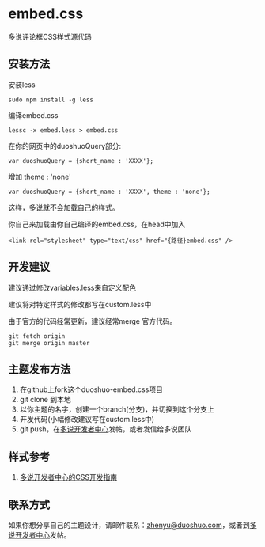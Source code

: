 embed.css
=========

多说评论框CSS样式源代码

## 安装方法
安装less

    sudo npm install -g less


编译embed.css

    lessc -x embed.less > embed.css


在你的网页中的duoshuoQuery部分:

    var duoshuoQuery = {short_name : 'XXXX'};


增加 theme : 'none'

    var duoshuoQuery = {short_name : 'XXXX', theme : 'none'};


这样，多说就不会加载自己的样式。

你自己来加载由你自己编译的embed.css，在head中加入

    <link rel="stylesheet" type="text/css" href="{路径}embed.css" />


## 开发建议
建议通过修改variables.less来自定义配色

建议将对特定样式的修改都写在custom.less中

由于官方的代码经常更新，建议经常merge 官方代码。

    git fetch origin
    git merge origin master 


## 主题发布方法
1. 在github上fork这个duoshuo-embed.css项目
2. git clone 到本地
3. 以你主题的名字，创建一个branch(分支)，并切换到这个分支上
4. 开发代码(小幅修改建议写在custom.less中)
5. git push，在[多说开发者中心](http://dev.duoshuo.com/)发帖，或者发信给多说团队

## 样式参考
1. [多说开发者中心的CSS开发指南](http://dev.duoshuo.com/docs/4ff1cfd0397309552c000017)

## 联系方式
如果你想分享自己的主题设计，请邮件联系：zhenyu@duoshuo.com，或者到[多说开发者中心](http://dev.duoshuo.com/)发帖。
